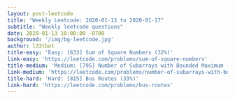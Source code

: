 ```yaml
---
layout: post-leetcode
title: "Weekly Leetcode: 2020-01-13 to 2020-01-17"
subtitle: "Weekly leetcode questions"
date: 2020-01-13 10:00:00 -0700
background: '/img/bg-leetcode.jpg'
author: l33tbot
title-easy: 'Easy: [633] Sum of Square Numbers (32%)'
link-easy: 'https://leetcode.com/problems/sum-of-square-numbers'
title-medium: 'Medium: [795] Number of Subarrays with Bounded Maximum (42%)'
link-medium: 'https://leetcode.com/problems/number-of-subarrays-with-bounded-maximum'
title-hard: 'Hard: [815] Bus Routes (33%)'
link-hard: 'https://leetcode.com/problems/bus-routes'
---
```

